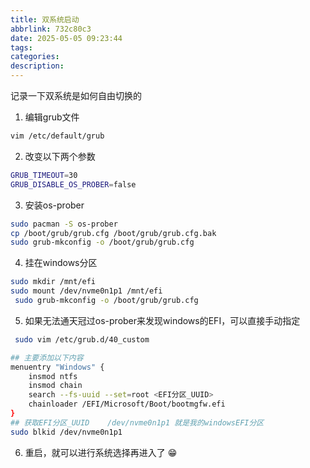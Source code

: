 ```yaml
---
title: 双系统启动
abbrlink: 732c80c3
date: 2025-05-05 09:23:44
tags:
categories:
description:
---
```

记录一下双系统是如何自由切换的
<!-- more -->
1. 编辑grub文件
```bash
vim /etc/default/grub
```
2. 改变以下两个参数
```bash
GRUB_TIMEOUT=30
GRUB_DISABLE_OS_PROBER=false
```
3. 安装os-prober
 ```bash
 sudo pacman -S os-prober
 cp /boot/grub/grub.cfg /boot/grub/grub.cfg.bak
 sudo grub-mkconfig -o /boot/grub/grub.cfg
```
4. 挂在windows分区
```bash
sudo mkdir /mnt/efi
sudo mount /dev/nvme0n1p1 /mnt/efi
 sudo grub-mkconfig -o /boot/grub/grub.cfg
```
5. 如果无法通天冠过os-prober来发现windows的EFI，可以直接手动指定

```bash
 sudo vim /etc/grub.d/40_custom

## 主要添加以下内容
menuentry "Windows" {
    insmod ntfs
    insmod chain
    search --fs-uuid --set=root <EFI分区_UUID>
    chainloader /EFI/Microsoft/Boot/bootmgfw.efi
}
## 获取EFI分区_UUID    /dev/nvme0n1p1 就是我的windowsEFI分区
sudo blkid /dev/nvme0n1p1
```
6. 重启，就可以进行系统选择再进入了 😁
